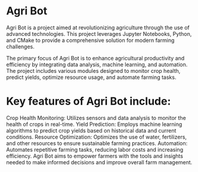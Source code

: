 # Agri Bot
Agri Bot is a project aimed at revolutionizing agriculture through the use of advanced technologies. This project leverages Jupyter Notebooks, Python, and CMake to provide a comprehensive solution for modern farming challenges.

The primary focus of Agri Bot is to enhance agricultural productivity and efficiency by integrating data analysis, machine learning, and automation. The project includes various modules designed to monitor crop health, predict yields, optimize resource usage, and automate farming tasks.

# Key features of Agri Bot include:

Crop Health Monitoring: Utilizes sensors and data analysis to monitor the health of crops in real-time.
Yield Prediction: Employs machine learning algorithms to predict crop yields based on historical data and current conditions.
Resource Optimization: Optimizes the use of water, fertilizers, and other resources to ensure sustainable farming practices.
Automation: Automates repetitive farming tasks, reducing labor costs and increasing efficiency.
Agri Bot aims to empower farmers with the tools and insights needed to make informed decisions and improve overall farm management.
